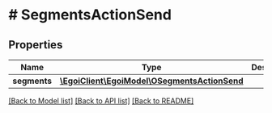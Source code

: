 # # SegmentsActionSend

## Properties

Name | Type | Description | Notes
------------ | ------------- | ------------- | -------------
**segments** | [**\EgoiClient\EgoiModel\OSegmentsActionSend**](OSegmentsActionSend.md) |  | [optional] 

[[Back to Model list]](../../README.md#documentation-for-models) [[Back to API list]](../../README.md#documentation-for-api-endpoints) [[Back to README]](../../README.md)


